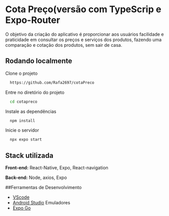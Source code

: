 
# Cota Preço(versão com TypeScrip e Expo-Router

O objetivo da criação do aplicativo é proporcionar aos usuários facilidade e praticidade em consultar os preços e serviços dos produtos, fazendo uma comparação e cotação dos produtos, sem sair de casa. 


## Rodando localmente

Clone o projeto

```bash
  https://github.com/Rafa2697/cotaPreco
```

Entre no diretório do projeto

```bash
  cd cotapreco
```

Instale as dependências

```bash
  npm install
```

Inicie o servidor

```bash
  npx expo start
```


## Stack utilizada

**Front-end:** React-Native, Expo, React-navigation

**Back-end:** Node, axios, Expo

##Ferramentas de Desenvolvimento
- [VScode](https://code.visualstudio.com/)
- [Android Studio](https://developer.android.com/studio?hl=pt-br) Emuladores
- [Expo Go](https://expo.dev/go)

